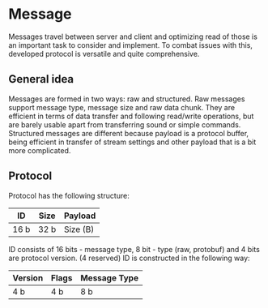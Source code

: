 # Message

Messages travel between server and client and optimizing read of those is an
important task to consider and implement. To combat issues with this, developed
protocol is versatile and quite comprehensive.

## General idea

Messages are formed in two ways: raw and structured. Raw messages support message type,
message size and raw data chunk. They are efficient in terms of data transfer and following
read/write operations, but are barely usable apart from transferring sound or simple commands.
Structured messages are different because payload is a protocol buffer, being efficient in transfer
of stream settings and other payload that is a bit more complicated.

## Protocol

Protocol has the following structure:

|  ID  | Size | Payload  |
|------|------|----------|
| 16 b | 32 b | Size (B) |

ID consists of 16 bits - message type, 8 bit - type (raw, protobuf) and 4 bits are protocol version. (4 reserved)
ID is constructed in the following way:

| Version | Flags | Message Type |
|---------|-------|--------------|
|   4 b   |  4 b  |      8 b     |